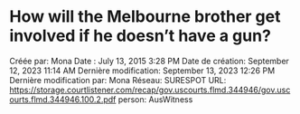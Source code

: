 # How will the Melbourne brother get involved if he doesn’t have a gun?

Créée par: Mona
Date : July 13, 2015 3:28 PM
Date de création: September 12, 2023 11:14 AM
Dernière modification: September 13, 2023 12:26 PM
Dernière modification par: Mona
Réseau: SURESPOT
URL: https://storage.courtlistener.com/recap/gov.uscourts.flmd.344946/gov.uscourts.flmd.344946.100.2.pdf
person: AusWitness